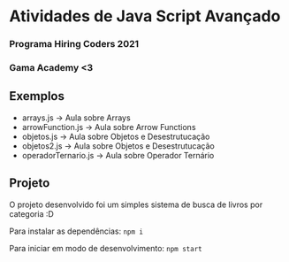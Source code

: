 # Atividades de Java Script Avançado

### Programa Hiring Coders 2021

### Gama Academy <3

## Exemplos

- arrays.js -> Aula sobre Arrays
- arrowFunction.js -> Aula sobre Arrow Functions
- objetos.js -> Aula sobre Objetos e Desestrutucação
- objetos2.js -> Aula sobre Objetos e Desestrutucação
- operadorTernario.js -> Aula sobre Operador Ternário

## Projeto

O projeto desenvolvido foi um simples sistema de busca de livros por categoria :D

Para instalar as dependências:
`npm i`

Para iniciar em modo de desenvolvimento:
`npm start`
